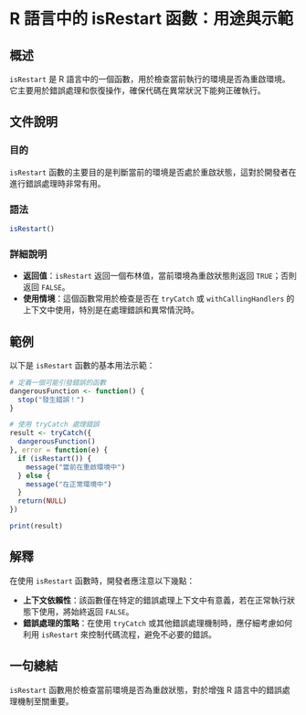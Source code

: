 <!--
Meta Description: # R 語言中的 isRestart 函數：用途與示範 ## 概述 `isRestart` 是 R 語言中的一個函數，用於檢查當前執行的環境是否為重啟環境。它主要用於錯誤處理和恢復操作，確保代碼在異常狀況下能夠正確執行。 ## 文件說明 ### 目的 `isRestart` 函數的主要目的是判斷當前...
Meta Keywords: isrestart, trycatch, false, dangerousfunction, function
-->

# R 語言中的 isRestart 函數：用途與示範

## 概述
`isRestart` 是 R 語言中的一個函數，用於檢查當前執行的環境是否為重啟環境。它主要用於錯誤處理和恢復操作，確保代碼在異常狀況下能夠正確執行。

## 文件說明
### 目的
`isRestart` 函數的主要目的是判斷當前的環境是否處於重啟狀態，這對於開發者在進行錯誤處理時非常有用。

### 語法
```R
isRestart()
```

### 詳細說明
- **返回值**：`isRestart` 返回一個布林值，當前環境為重啟狀態則返回 `TRUE`；否則返回 `FALSE`。
- **使用情境**：這個函數常用於檢查是否在 `tryCatch` 或 `withCallingHandlers` 的上下文中使用，特別是在處理錯誤和異常情況時。

## 範例
以下是 `isRestart` 函數的基本用法示範：

```R
# 定義一個可能引發錯誤的函數
dangerousFunction <- function() {
  stop("發生錯誤！")
}

# 使用 tryCatch 處理錯誤
result <- tryCatch({
  dangerousFunction()
}, error = function(e) {
  if (isRestart()) {
    message("當前在重啟環境中")
  } else {
    message("在正常環境中")
  }
  return(NULL)
})

print(result)
```

## 解釋
在使用 `isRestart` 函數時，開發者應注意以下幾點：
- **上下文依賴性**：該函數僅在特定的錯誤處理上下文中有意義，若在正常執行狀態下使用，將始終返回 `FALSE`。
- **錯誤處理的策略**：在使用 `tryCatch` 或其他錯誤處理機制時，應仔細考慮如何利用 `isRestart` 來控制代碼流程，避免不必要的錯誤。

## 一句總結
`isRestart` 函數用於檢查當前環境是否為重啟狀態，對於增強 R 語言中的錯誤處理機制至關重要。